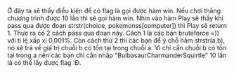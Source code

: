 Ở đây ta sẽ thấy điều kiện để có flag là gọi được hàm win. Nếu chơi thắng chương trình được 10 lần thì sẽ gọi hàm win.
Nhìn vào hàm Play sẽ thấy khi pass qua được đoạn strstr(choice, pokemonss[computer]) thì Play sẽ return 1.
Thực ra có 2 cách pass qua đoạn này. Cách 1 là các bạn bruteforce =)) với tỉ lệ xấp xỉ 0,001%. Còn cách thứ 2 thì các bạn để ý chỗ hàm strstr(a,b), nó sẽ trả về giá trị  chuỗi b có tồn tại trong chuỗi a. Vì chỉ cần chuỗi b có tồn tại trong a nên các bạn chỉ cần nhập "BulbasaurCharmanderSquirtle" 10 lần là có thể lấy được flag :Đ.

